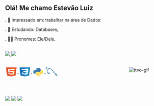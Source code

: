 ## Olá! Me chamo Estevão Luiz

. 🔭 Interessado em: trabalhar na área de Dados:

. 🌱 Estudando: Databases;

. 👨‍🦱 Pronomes: Ele/Dele.

<div><br>
  <a href="https://github.com/estevao-luiz">
  <img width="42%" src="https://github-readme-stats.vercel.app/api?username=estevao-luiz&show_icons=True&theme=tokyonight">
  <img width="50%" src="https://github-readme-stats.vercel.app/api/top-langs/?username=estevao-luiz&theme=tokyonight">
</div><br>

<div style="display: inline_block"><br>
  <img align="center" alt="ttvo-HTML" height="30" width="40" src="https://raw.githubusercontent.com/devicons/devicon/master/icons/html5/html5-original.svg">
  <img align="center" alt="ttvo-CSS" height="30" width="40" src="https://raw.githubusercontent.com/devicons/devicon/master/icons/css3/css3-original.svg">
  <img align="center" alt="ttvo-Python" height="30" width="40" src="https://raw.githubusercontent.com/devicons/devicon/master/icons/python/python-original.svg">
  <img align="center" alt="ttvo-Python" height="30" width="40" src="https://raw.githubusercontent.com/devicons/devicon/master/icons/mysql/mysql-original.svg">
  <img width=100cm height=100cm align="right" alt="ttvo-gif" src="https://github.com/estevao-luiz/estevao_luiz/assets/126028553/a4aa2274-a9fe-4e0e-8274-987fa2ce9ca5">
</div><br>

##

<div><br>
  <a href="https://instagram.com/estevo_luiz" target="_blank"><img src="https://img.shields.io/badge/-Instagram-%23E4405F?style=for-the-badge&logo=instagram&logoColor=white" target="_blank"></a>
  <a href = "mailto:estevocabral02@gmail.com"><img src="https://img.shields.io/badge/-Gmail-%23333?style=for-the-badge&logo=gmail&logoColor=white" target="_blank"></a>
  <a href="https://www.linkedin.com/in/estevao-luiz2022" target="_blank"><img src="https://img.shields.io/badge/-LinkedIn-%230077B5?style=for-the-badge&logo=linkedin&logoColor=white" target="_blank"></a>  
</div>


